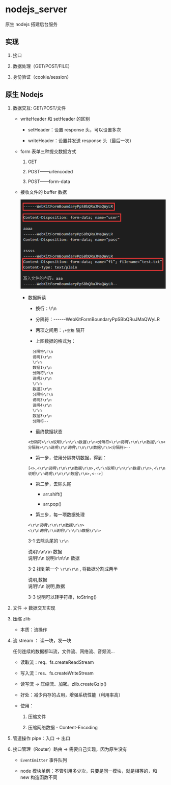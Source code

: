 # nodejs_server

原生 nodejs 搭建后台服务

## 实现

1.  接口

2.  数据处理（GET/POST/FILE）

3.  身份验证（cookie/session）

## 原生 Nodejs

1.  数据交互: GET/POST/文件

    - writeHeader 和 setHeader 的区别

      - setHeader：设置 response 头，可以设置多次

      - writeHeader：设置并发送 response 头（最后一次）

    - form 表单三种提交数据方式

      1.  GET

      2.  POST——urlencoded

      3.  POST——form-data

    - 接收文件的 buffer 数据

      ![img](node1/buffer_data.png)

      - 数据解读

        - 换行：\r\n

        - 分隔符：------WebKitFormBoundaryPpSBbQRuJMaQWyLR

        - 两项之间用：`;+空格` 隔开

        - 上图数据的格式为：

        ```
          分隔符\r\n
          说明1\r\n
          \r\n
          数据1\r\n
          分隔符\r\n
          说明2\r\n
          \r\n
          数据2\r\n
          分隔符\r\n
          说明3\r\n
          说明4\r\n
          \r\n
          数据3\r\n
          分隔符--
        ```

        - 最终数据状态

        ```
        <分隔符>\r\n说明\r\n\r\n数据\r\n<分隔符>\r\n说明\r\n\r\n数据\r\n<分隔符>\r\n说明\r\n说明\r\n\r\n数据\r\n<分隔符>--
        ```

        - 第一步，使用分隔符切数据，得到：

        `[<>,<\r\n说明\r\n\r\n数据\r\n>,<\r\n说明\r\n\r\n数据\r\n>,<\r\n说明\r\n说明\r\n\r\n数据\r\n>,<-->]`

        - 第二步，去除头尾

          - arr.shift()

          - arr.pop()

        - 第三步，每一项数据处理

        `<\r\n说明\r\n\r\n数据\r\n>`<br>
        `<\r\n说明\r\n说明\r\n\r\n数据\r\n>`

        3-1 去除头尾的 `\r\n`

        说明\r\n\r\n 数据<br>
        说明\r\n 说明\r\n\r\n 数据

        3-2 找到第一个 `\r\n\r\n` , 将数据分割成两半

        说明,数据<br>
        说明\r\n 说明,数据

        3-3 说明可以转字符串，toString()

2.  文件 -> 数据交互实现

3.  压缩 zlib

    - 本质：流操作

4.  流 stream ： 读一块，发一块

    任何连续的数据都叫流，文件流、网络流、音频流...

    - 读取流：req、fs.createReadStream

    - 写入流：res、fs.createWriteStream

    - 读写流 -> 压缩流、加密。zlib.createGzip()

    - 好处：减少内存的占用，增强系统性能（利用率高）

    - 使用：

      1.  压缩文件

      2.  压缩网络数据 - Content-Encoding

5.  管道操作 pipe：入口 -> 出口

6.  接口管理（Router）路由 -> 需要自己实现，因为原生没有

    - `EventEmitter` 事件队列

    - node 模块单例：不管引用多少次，只要是同一模块，就是相等的，和 new 构造函数不同
